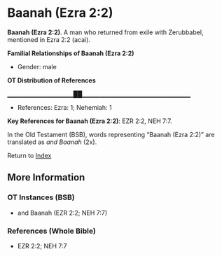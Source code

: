 # Baanah (Ezra 2:2)
**Baanah (Ezra 2:2)**. 
A man who returned from exile with Zerubbabel, mentioned in Ezra 2:2 (acai). 




**Familial Relationships of Baanah (Ezra 2:2)**


* Gender: male


**OT Distribution of References**

▁▁▁▁▁▁▁▁▁▁▁▁▁▁██▁▁▁▁▁▁▁▁▁▁▁▁▁▁▁▁▁▁▁▁▁▁▁
* References: Ezra: 1; Nehemiah: 1



**Key References for Baanah (Ezra 2:2)**: 
EZR 2:2, NEH 7:7. 


In the Old Testament (BSB), words representing “Baanah (Ezra 2:2)” are translated as 
*and Baanah* (2x). 




Return to [Index](00-Index.md)

## More Information

### OT Instances (BSB)

* and Baanah (EZR 2:2; NEH 7:7)



### References (Whole Bible)

* EZR 2:2; NEH 7:7



